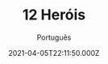 ---
id: 'bff48921-ba73-4a81-b0af-4b99e26c859a'
type: 'movie' # Filme, Série, Anime
title: "12 Heróis"
synopsis: ["Após os atentados de 11 de setembro de 2001, o capitão Mitch Nelson (Chris Hemsworth) decide abandonar o posto de escritório recém-conquistado para retomar à ação. Ao lado de seu batalhão das Forças Especiais dos Estados Unidos, ele assume a responsabilidade de formar a primeira equipe a operar no Afeganistão após os ataques ao World Trade Center. Baseado em fatos reais.",
]
originalTitle: "12 Strong"
date: '2021-04-05T22:11:50.000Z'
update: '2021-04-05T22:11:50.000Z'
releaseDate: '2018-01-16T03:00:00.000Z'
imdb:
  rating: '6.6' # 8.5
  id: '' # tt0470752
duration: '2h 10m'
trailer:
  urls: [
    '',
  ]
tags: ['720p', '1080p', '720p', '1080p']
genre: ['Ação', 'Drama', 'Guerra', 'História'] #
quality: 'BluRay 720p | 1080p' # BluRay, WEB-DL, HDTV, WEB-DL4K, WEB-DLe
format: 'Mkv | Mp4' # MKV, MP4, TS
audio: 'Português, Inglês' # Dublado, Legendado, Dual Audio, Dub & Leg
subtitle: 'Português' # Português, inglês,
size: '1.10 GB | 1.46 GB | 2.10 GB | 2.46 GB' # 4.8 GB
audioQuality: 10
videoQuality: 10
directors: []
#  - name: 'Lana Wachowski'
#    image: ''
#  - name: 'Lilly Wachowski'
#    image: ''
cast: []
#  - name: 'Keanu Reeves'
#    image: ''
#    characterName: 'Neo'
writers: []
#  - name: ''
#    image: ''
maturityRating:
  age: '' # L , 10, 12, 14, 16, 18
  topics: [''] # Violence, Illegal drugs, Inappropriate Language, Legal Drugs, Sexual Content, Extreme Violence
###########################################
download:
  
  - url: 'magnet:?xt=urn:btih:bc85eed36774f3adc3bb6b71fe67ddd8a90f4a51&dn=12%20Her%C3%B3is%202018%20%28720p%29'
    resolution: '720p' # 720p, 1080p, 4K,
    audio: 'Dual Áudio' # Dublado, Legendado, Dual Audio
    size: '' # 4.8 GB
    quality: '' # BluRay, WEB-DL
    format: '' # MKV
  - url: 'magnet:?xt=urn:btih:e55b482e86eea66952b1509ff8e4e6569d658edb&dn=12%20Her%C3%B3is%202018%20%281080p%29'
    resolution: '1080p' # 720p, 1080p, 4K,
    audio: 'Dual Áudio' # Dublado, Legendado, Dual Audio
    size: '' # 4.8 GB
    quality: '' # BluRay, WEB-DL
    format: '' # MKV
  - url: 'magnet:?xt=urn:btih:356578dbdb1497cad532a1c340d13c9a5d9d46ab&dn=12%20Her%C3%B3is%202018%20%28720p%29%20DUBLADO'
    resolution: '720p' # 720p, 1080p, 4K,
    audio: 'Dublado' # Dublado, Legendado, Dual Audio
    size: '' # 4.8 GB
    quality: '' # BluRay, WEB-DL
    format: '' # MKV
  - url: 'magnet:?xt=urn:btih:76319840006d6a0edcc9f505897067db790b0d35&dn=12%20Her%C3%B3is%202018%20%281080p%29%20DUBLADO'
    resolution: '1080p' # 720p, 1080p, 4K,
    audio: 'Dublado' # Dublado, Legendado, Dual Audio
    size: '' # 4.8 GB
    quality: '' # BluRay, WEB-DL
    format: '' # MKV
images:
  cover: '/assets/movies/12-herois.jpg'
  background: '/assets/movies/'
---